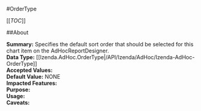 #OrderType

[[_TOC_]]

##About

**Summary:**  Specifies the default sort order that should be selected for this chart item on the AdHocReportDesigner.   
**Data Type:** [[Izenda.AdHoc.OrderType|/API/Izenda/AdHoc/Izenda-AdHoc-OrderType]]  
**Accepted Values:**   
**Default Value:** NONE  
**Impacted Features:**   
**Purpose:**   
**Usage:**   
**Caveats:**   

